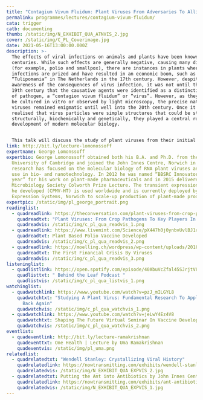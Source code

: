 ```yaml
---
title: "Contagium Vivum Fluidum: Plant Viruses From Adversaries To Allies"
permalink: programmes/lectures/contagium-vivum-fluidum/
cata: trigger
catb: documenting
thumb: /static/img/N_EXHIBIT_QUA_ATNVIS_2.jpg
cover: /static/img/C_PL_Coverimage.jpg
date: 2021-05-16T13:00:00.000Z
description: >-
  The effects of viral infections on animals and plants have been known for
  centuries. While such effects are generally negative, causing many diseases
  (for example, polio and smallpox), there are instances in plants where virus
  infections are prized and have resulted in an economic boom, such as
  “Tulipomania” in The Netherlands in the 17th century. However, despite
  awareness of the consequences of virus infection, it was not until the late
  19th century that the causative agents were identified as a distinctive class
  of pathogen, a “contagion vivum fluidum” or “virus”. However, as they cannot
  be cultured in vitro or observed by light microscopy, the precise nature of
  viruses remained enigmatic until well into the 20th century. Once it was
  realised that virus particles were simple structures that could be studied
  structurally, biochemically and genetically, they played a central role in the
  development of modern molecular biology. 


  This talk will discuss the study of plant viruses from their initial characterisation as disease-causing organisms, through their role in our understanding of virus structures and genetics, to their current deployment for combatting animal diseases through the creation of novel vaccines, diagnostic reagents and anti-cancer therapies. We’ve come a long way since viruses were first recognised approximately 120 years ago!
link: http://bit.ly/lecture-lomonossoff
expertname: George Lomonssoff
expertbio: George Lomonossoff obtained both his B.A. and Ph.D. from the
  University of Cambridge and joined the John Innes Centre, Norwich in 1980. His
  research has focused on the molecular biology of RNA plant viruses and their
  use in bio- and nanotechnology. In 2012 he was named “BBSRC Innovator of the
  year” for his work on plant-made pharmaceuticals and in 2015 delivered the
  Microbiology Society Colworth Prize Lecture. The transient expression system
  he developed (CPMV-HT) is used worldwide and is currently deployed by Leaf
  Expression Systems, Norwich to scale-up production of plant-made products.
expertpic: /static/img/pl_george_portrait.png
readinglist:
  - quadreadlink: https://theconversation.com/plant-viruses-from-crop-pathogens-to-key-players-in-bio-nanotechnology-47235
    quadreadtxt: "Plant Viruses: From Crop Pathogens To Key Players In Bio-Nanotechnology"
    quadreadvis: /static/img/c_pl_qua_readvis_1.png
  - quadreadlink: https://www.livemint.com/Science/pX447h0j0ynbvUvlBJ1rZM/Plant-based-polio-vaccine-developed-scientists.html
    quadreadtxt: Plant Based Polio Vaccine Developed
    quadreadvis: /static/img/c_pl_qua_readvis_2.png
  - quadreadlink: https://moelling.ch/wordpress/wp-content/uploads/2018/01/Rev_Roum-_Tulipomania-3.pdf
    quadreadtxt: The First Financial Crisis By Viruses
    quadreadvis: /static/img/c_pl_qua_readvis_3.png
listeninglist:
  - quadlistlink: https://open.spotify.com/episode/40AbuVcZfal45SJrjtV8HL
    quadlisttxt: " Behind the Leaf Podcast "
    quadlistvis: /static/img/c_pl_qua_listvis_1.png
watchinglist:
  - quadwatchlink: https://www.youtube.com/watch?v=pzJ_mILGYL8
    quadwatchtxt: "Studying A Plant Virus: Fundamental Research To Application And
      Back Again"
    quadwatchvis: /static/img/c_pl_qua_watchvis_1.png
  - quadwatchlink: https://www.youtube.com/watch?v=jeLwY4Ez4V8
    quadwatchtxt: Shaping The Future Virtual Seminar On Vaccine Development
    quadwatchvis: /static/img/c_pl_qua_watchvis_2.png
eventlist:
  - quadeventlink: http://bit.ly/lecture-ramakrishnan
    quadeventtxt: One Health | Lecture by Uma Ramakrishnan
    quadeventvis: /static/img/pl_uma.png
relatedlist:
  - quadrelatedtxt: "Wendell Stanley: Crystallizing Viral History"
    quadrelatedlink: https://nowtransmitting.com/exhibits/wendell-stanley/
    quadrelatedvis: /static/img/N_EXHIBIT_QUA_EXPVIS_2.jpg
  - quadrelatedtxt: Putting the Ant into Antibiotics by John Innes Centre
    quadrelatedlink: https://nowtransmitting.com/exhibits/ant-antibiotics/
    quadrelatedvis: /static/img/N_EXHIBIT_QUA_EXPVIS_1.jpg
---
```

